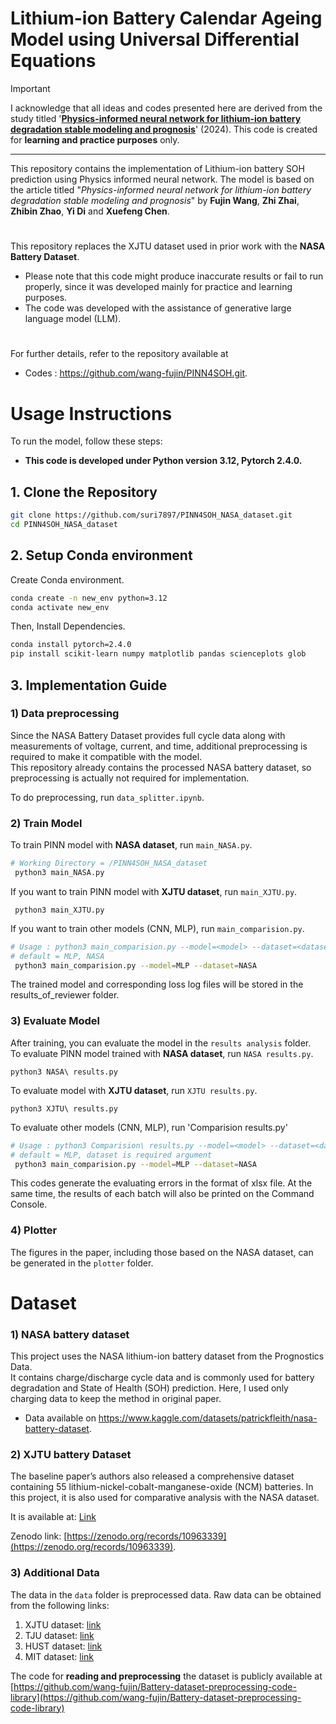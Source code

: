 # Lithium-ion Battery Calendar Ageing Model using Universal Differential Equations

> [!IMPORTANT]
I acknowledge that all ideas and codes presented here are derived from the study titled '**[Physics-informed neural network for lithium-ion battery degradation stable modeling and prognosis](https://www.nature.com/articles/s41467-024-48779-z)**' (2024). This code is created for **learning and practice purposes** only.

---


This repository contains the implementation of Lithium-ion battery SOH prediction using Physics informed neural network. The model is based on the article titled "*Physics-informed neural network for lithium-ion battery degradation stable modeling and prognosis*" by **Fujin Wang**, **Zhi Zhai**, **Zhibin Zhao**, **Yi Di** and **Xuefeng Chen**.


#
This repository replaces the XJTU dataset used in prior work with the **NASA Battery Dataset**.
- Please note that this code might produce inaccurate results or fail to run properly, since it was developed mainly for practice and learning purposes.
- The code was developed with the assistance of generative large language model (LLM).

#

For further details, refer to the repository available at
- Codes : https://github.com/wang-fujin/PINN4SOH.git.

# **Usage Instructions**

To run the model, follow these steps:

- **This code is developed under Python version 3.12, Pytorch 2.4.0.**

## **1. Clone the Repository**
   ```bash
   git clone https://github.com/suri7897/PINN4SOH_NASA_dataset.git
   cd PINN4SOH_NASA_dataset
   ```

## **2. Setup Conda environment**  
   Create Conda environment.
   ```bash
   conda create -n new_env python=3.12
   conda activate new_env
   ```
   Then, Install Dependencies.
   ```bash
   conda install pytorch=2.4.0
   pip install scikit-learn numpy matplotlib pandas scienceplots glob
   ```

## **3. Implementation Guide**
  ### 1) Data preprocessing
  Since the NASA Battery Dataset provides full cycle data along with measurements of voltage, current, and time, additional preprocessing is required to make it compatible with the model.  
  This repository already contains the processed NASA battery dataset, so preprocessing is actually not required for implementation.  

  To do preprocessing, run `data_splitter.ipynb`.

  ### 2) Train Model
  To train PINN model with **NASA dataset**, run `main_NASA.py`.
  ```bash
  # Working Directory = /PINN4SOH_NASA_dataset
   python3 main_NASA.py
   ```
  If you want to train PINN model with **XJTU dataset**, run `main_XJTU.py`.
  ```
   python3 main_XJTU.py
   ```
  If you want to train other models (CNN, MLP), run `main_comparision.py`.
  ```bash
  # Usage : python3 main_comparision.py --model=<model> --dataset=<dataset>
  # default = MLP, NASA
   python3 main_comparision.py --model=MLP --dataset=NASA
   ```
  The trained model and corresponding loss log files will be stored in the results_of_reviewer folder.

  ### 3) Evaluate Model
  After training, you can evaluate the model in the `results analysis` folder.  
  To evaluate PINN model trained with **NASA dataset**, run `NASA results.py`.
  ```
  python3 NASA\ results.py
  ```
  To evaluate model with **XJTU dataset**, run `XJTU results.py`.
  ```
  python3 XJTU\ results.py
  ```
  To evaluate other models (CNN, MLP), run 'Comparision results.py'
  ```bash
  # Usage : python3 Comparision\ results.py --model=<model> --dataset=<dataset>
  # default = MLP, dataset is required argument
   python3 main_comparision.py --model=MLP --dataset=NASA
   ```
   This codes generate the evaluating errors in the format of xlsx file. At the same time, the results of each batch will also be printed on the Command Console.
   
  ### 4) Plotter
  The figures in the paper, including those based on the NASA dataset, can be generated in the `plotter` folder.

# **Dataset**

### 1) NASA battery dataset
  This project uses the NASA lithium-ion battery dataset from the Prognostics Data.  
  It contains charge/discharge cycle data and is commonly used for battery degradation and State of Health (SOH) prediction.
  Here, I used only charging data to keep the method in original paper.
  
  - Data available on https://www.kaggle.com/datasets/patrickfleith/nasa-battery-dataset.

### 2) XJTU battery Dataset
  The baseline paper’s authors also released a comprehensive dataset containing 55 lithium-nickel-cobalt-manganese-oxide (NCM) batteries.
  In this project, it is also used for comparative analysis with the NASA dataset.

  It is available at: [Link](https://wang-fujin.github.io/)

  Zenodo link: [https://zenodo.org/records/10963339](https://zenodo.org/records/10963339).

### 3) Additional Data

  The data in the `data` folder is preprocessed data.
  Raw data can be obtained from the following links:
  1. XJTU dataset: [link](https://wang-fujin.github.io/)
  2. TJU dataset: [link](https://zenodo.org/record/6405084)
  3. HUST dataset: [link](https://data.mendeley.com/datasets/nsc7hnsg4s/2)
  4. MIT dataset: [link](https://data.matr.io/1/projects/5c48dd2bc625d700019f3204)
  
  The code for **reading and preprocessing** the dataset is publicly available at [https://github.com/wang-fujin/Battery-dataset-preprocessing-code-library](https://github.com/wang-fujin/Battery-dataset-preprocessing-code-library)
  
